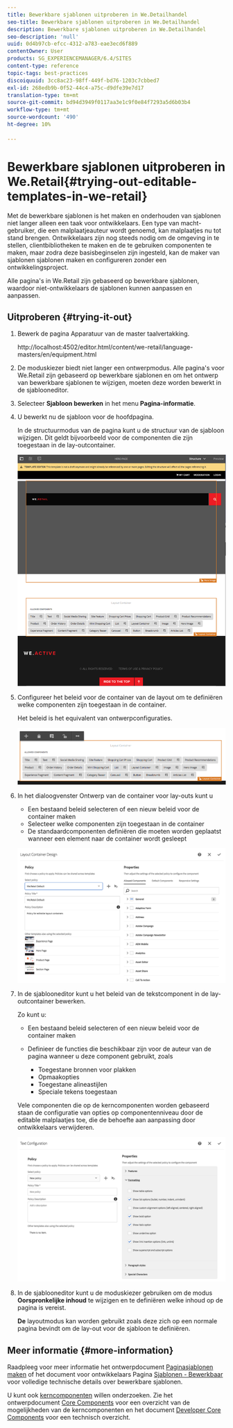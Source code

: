 ```yaml
---
title: Bewerkbare sjablonen uitproberen in We.Detailhandel
seo-title: Bewerkbare sjablonen uitproberen in We.Detailhandel
description: Bewerkbare sjablonen uitproberen in We.Detailhandel
seo-description: 'null'
uuid: 0d4b97cb-efcc-4312-a783-eae3ecd6f889
contentOwner: User
products: SG_EXPERIENCEMANAGER/6.4/SITES
content-type: reference
topic-tags: best-practices
discoiquuid: 3cc8ac23-98ff-449f-bd76-1203c7cbbed7
exl-id: 268edb9b-0f52-44c4-a75c-d9dfe39e7d17
translation-type: tm+mt
source-git-commit: bd94d3949f0117aa3e1c9f0e84f7293a5d6b03b4
workflow-type: tm+mt
source-wordcount: '490'
ht-degree: 10%

---
```


# Bewerkbare sjablonen uitproberen in We.Retail{#trying-out-editable-templates-in-we-retail}

Met de bewerkbare sjablonen is het maken en onderhouden van sjablonen niet langer alleen een taak voor ontwikkelaars. Een type van macht-gebruiker, die een malplaatjeauteur wordt genoemd, kan malplaatjes nu tot stand brengen. Ontwikkelaars zijn nog steeds nodig om de omgeving in te stellen, clientbibliotheken te maken en de te gebruiken componenten te maken, maar zodra deze basisbeginselen zijn ingesteld, kan de maker van sjablonen sjablonen maken en configureren zonder een ontwikkelingsproject.

Alle pagina&#39;s in We.Retail zijn gebaseerd op bewerkbare sjablonen, waardoor niet-ontwikkelaars de sjablonen kunnen aanpassen en aanpassen.

## Uitproberen {#trying-it-out}

1. Bewerk de pagina Apparatuur van de master taalvertakking.

   http://localhost:4502/editor.html/content/we-retail/language-masters/en/equipment.html

1. De moduskiezer biedt niet langer een ontwerpmodus. Alle pagina&#39;s voor We.Retail zijn gebaseerd op bewerkbare sjablonen en om het ontwerp van bewerkbare sjablonen te wijzigen, moeten deze worden bewerkt in de sjablooneditor.
1. Selecteer **Sjabloon bewerken** in het menu **Pagina-informatie**.
1. U bewerkt nu de sjabloon voor de hoofdpagina.

   In de structuurmodus van de pagina kunt u de structuur van de sjabloon wijzigen. Dit geldt bijvoorbeeld voor de componenten die zijn toegestaan in de lay-outcontainer.

   ![chlimage_1-138](assets/chlimage_1-138.png)

1. Configureer het beleid voor de container van de layout om te definiëren welke componenten zijn toegestaan in de container.

   Het beleid is het equivalent van ontwerpconfiguraties.

   ![chlimage_1-139](assets/chlimage_1-139.png)

1. In het dialoogvenster Ontwerp van de container voor lay-outs kunt u

   * Een bestaand beleid selecteren of een nieuw beleid voor de container maken
   * Selecteer welke componenten zijn toegestaan in de container
   * De standaardcomponenten definiëren die moeten worden geplaatst wanneer een element naar de container wordt gesleept

   ![chlimage_1-140](assets/chlimage_1-140.png)

1. In de sjablooneditor kunt u het beleid van de tekstcomponent in de lay-outcontainer bewerken.

   Zo kunt u:

   * Een bestaand beleid selecteren of een nieuw beleid voor de container maken
   * Definieer de functies die beschikbaar zijn voor de auteur van de pagina wanneer u deze component gebruikt, zoals

      * Toegestane bronnen voor plakken
      * Opmaakopties
      * Toegestane alineastijlen
      * Speciale tekens toegestaan

   Vele componenten die op de kerncomponenten worden gebaseerd staan de configuratie van opties op componentenniveau door de editable malplaatjes toe, die de behoefte aan aanpassing door ontwikkelaars verwijderen.

   ![chlimage_1-141](assets/chlimage_1-141.png)

1. In de sjablooneditor kunt u de moduskiezer gebruiken om de modus **Oorspronkelijke inhoud** te wijzigen en te definiëren welke inhoud op de pagina is vereist.

   **De** layoutmodus kan worden gebruikt zoals deze zich op een normale pagina bevindt om de lay-out voor de sjabloon te definiëren.

## Meer informatie {#more-information}

Raadpleeg voor meer informatie het ontwerpdocument [Paginasjablonen maken](/help/sites-authoring/templates.md) of het document voor ontwikkelaars Pagina [Sjablonen - Bewerkbaar](/help/sites-developing/page-templates-editable.md) voor volledige technische details over bewerkbare sjablonen.

U kunt ook [kerncomponenten](/help/sites-developing/we-retail-core-components.md) willen onderzoeken. Zie het ontwerpdocument [Core Components](https://docs.adobe.com/content/help/en/experience-manager-core-components/using/introduction.html) voor een overzicht van de mogelijkheden van de kerncomponenten en het document [Developer Core Components](https://helpx.adobe.com/experience-manager/core-components/using/developing.html) voor een technisch overzicht.

